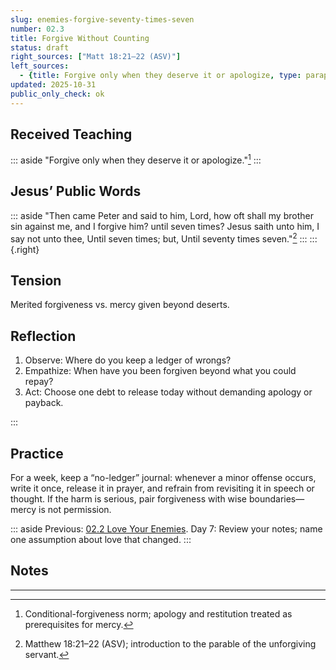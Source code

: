 ```yaml
---
slug: enemies-forgive-seventy-times-seven
number: 02.3
title: Forgive Without Counting
status: draft
right_sources: ["Matt 18:21–22 (ASV)"]
left_sources:
  - {title: Forgive only when they deserve it or apologize, type: paraphrase, permission: none}
updated: 2025-10-31
public_only_check: ok
---
```


## Received Teaching

::: aside
"Forgive only when they deserve it or apologize."[^14]
:::

## Jesus’ Public Words

::: aside
"Then came Peter and said to him, Lord, how oft shall my brother sin against me, and I forgive him? until seven times? Jesus saith unto him, I say not unto thee, Until seven times; but, Until seventy times seven."[^15]
:::
::: {.right}

## Tension

Merited forgiveness vs. mercy given beyond deserts.

## Reflection

1. Observe: Where do you keep a ledger of wrongs?
2. Empathize: When have you been forgiven beyond what you could repay?
3. Act: Choose one debt to release today without demanding apology or payback.

:::

## Practice

For a week, keep a “no-ledger” journal: whenever a minor offense occurs, write it once, release it in prayer, and refrain from revisiting it in speech or thought. If the harm is serious, pair forgiveness with wise boundaries—mercy is not permission.

::: aside
Previous: [02.2 Love Your Enemies](./SPREAD_02.md). Day 7: Review your notes; name one assumption about love that changed.
:::

## Notes

---

[^14]: Conditional-forgiveness norm; apology and restitution treated as prerequisites for mercy.
[^15]: Matthew 18:21–22 (ASV); introduction to the parable of the unforgiving servant.
